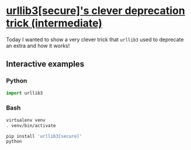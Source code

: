 # [urllib3\[secure\]'s clever deprecation trick (intermediate)](https://youtu.be/_jUXdX8e9Wg)

Today I wanted to show a very clever trick that `urllib3` used to deprecate an extra and how it works!

## Interactive examples

### Python

```python
import urllib3
```

### Bash

```bash
virtualenv venv
. venv/bin/activate

pip install 'urllib3[secure]'
python
```
